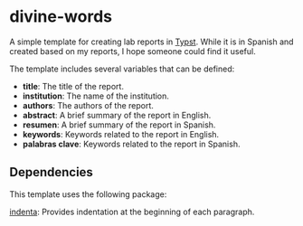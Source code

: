 # divine-words

A simple template for creating lab reports in [Typst](https://typst.app/home/). While it is in Spanish and created based on my reports, I hope someone could find it useful.

The template includes several variables that can be defined:
- **title**: The title of the report.
- **institution**: The name of the institution.
- **authors**: The authors of the report.
- **abstract**: A brief summary of the report in English.
- **resumen**: A brief summary of the report in Spanish.
- **keywords**: Keywords related to the report in English.
- **palabras clave**: Keywords related to the report in Spanish.

## Dependencies

This template uses the following package:

[indenta](https://typst.app/universe/package/indenta): Provides indentation at the beginning of each paragraph.
